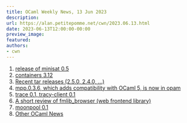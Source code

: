 ```yaml
---
title: OCaml Weekly News, 13 Jun 2023
description:
url: https://alan.petitepomme.net/cwn/2023.06.13.html
date: 2023-06-13T12:00:00-00:00
preview_image:
featured:
authors:
- cwn
---
```


<ol><li><a href="https://alan.petitepomme.net/cwn/2023.06.13.html#1">release of minisat 0.5</a></li><li><a href="https://alan.petitepomme.net/cwn/2023.06.13.html#2">containers 3.12</a></li><li><a href="https://alan.petitepomme.net/cwn/2023.06.13.html#3">Recent tar releases (2.5.0, 2.4.0, ...)</a></li><li><a href="https://alan.petitepomme.net/cwn/2023.06.13.html#4">mpp.0.3.6, which adds compatibility with OCaml 5, is now in opam</a></li><li><a href="https://alan.petitepomme.net/cwn/2023.06.13.html#5">trace 0.1, tracy-client 0.1</a></li><li><a href="https://alan.petitepomme.net/cwn/2023.06.13.html#6">A short review of fmlib_browser (web frontend library)</a></li><li><a href="https://alan.petitepomme.net/cwn/2023.06.13.html#7">moonpool 0.1</a></li><li><a href="https://alan.petitepomme.net/cwn/2023.06.13.html#8">Other OCaml News</a></li></ol>
